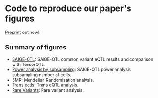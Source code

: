 # Code to reproduce our paper's figures

[Preprint](https://www.medrxiv.org/content/10.1101/2024.05.15.24307317v1) out now!

## Summary of figures

* [SAIGE-QTL](saige_qtl): SAIGE-QTL common variant eQTL results and comparison with TensorQTL.
* [Power analysis by subsampling](Power_subsampling): SAIGE-QTL power analysis subsampling number of cells.
* [SMR](SMR): Mendelian Randomisation analysis.
* [Trans eqtls](Trans_eqtls): Trans eQTL analysis.
* [Rare Variants](Rare_Variants): Rare variant analysis.
